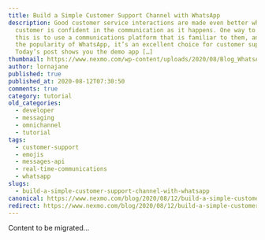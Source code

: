 ```yaml
---
title: Build a Simple Customer Support Channel with WhatsApp
description: Good customer service interactions are made even better when the
  customer is confident in the communication as it happens. One way to achieve
  this is to use a communications platform that is familiar to them, and given
  the popularity of WhatsApp, it’s an excellent choice for customer support!
  Today’s post shows you the demo app […]
thumbnail: https://www.nexmo.com/wp-content/uploads/2020/08/Blog_WhatsApp_CustomerService_1200x600.png
author: lornajane
published: true
published_at: 2020-08-12T07:30:50
comments: true
category: tutorial
old_categories:
  - developer
  - messaging
  - omnichannel
  - tutorial
tags:
  - customer-support
  - emojis
  - messages-api
  - real-time-communications
  - whatsapp
slugs:
  - build-a-simple-customer-support-channel-with-whatsapp
canonical: https://www.nexmo.com/blog/2020/08/12/build-a-simple-customer-support-channel-with-whatsapp
redirect: https://www.nexmo.com/blog/2020/08/12/build-a-simple-customer-support-channel-with-whatsapp
---
```

Content to be migrated...
